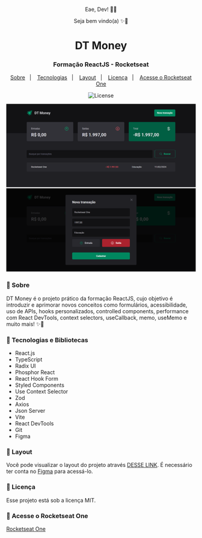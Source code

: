 <p align="center">Eae, Dev! 👊🏾</p>
<p align="center">Seja bem vindo(a) ✨🚀</p>

<h1 align="center">DT Money</h1>
<h3 align="center">Formação ReactJS - Rocketseat</h3>

<p align="center">
  <a href="#-sobre">Sobre</a>&nbsp;&nbsp;&nbsp;|&nbsp;&nbsp;&nbsp;
  <a href="#-tecnologias">Tecnologias</a>&nbsp;&nbsp;&nbsp;|&nbsp;&nbsp;&nbsp;
  <a href="#-layout">Layout</a>&nbsp;&nbsp;&nbsp;|&nbsp;&nbsp;&nbsp;
  <a href="#-licença">Licença</a>&nbsp;&nbsp;&nbsp;|&nbsp;&nbsp;&nbsp;
  <a href="#-acesse-o-rocketseat-one">Acesse o Rocketseat One</a>
</p>

<p align="center">
  <img alt="License" src="https://img.shields.io/static/v1?label=license&message=MIT&color=49AA26&labelColor=000000">
</p>

![Preview](./src/assets/preview.png)
![Preview Nova Transação](./src/assets/preview_new_transaction.png)


<h3>📌 Sobre</h3> 

DT Money é o projeto prático da formação ReactJS, cujo objetivo é introduzir e aprimorar novos conceitos como formulários, acessibilidade, uso de APIs, hooks personalizados, controlled components, performance com React DevTools, context selectors, useCallback, memo, useMemo e muito mais! ✨🤩

<h3>📌 Tecnologias e Bibliotecas</h3> 

- React.js
- TypeScript
- Radix UI
- Phosphor React
- React Hook Form
- Styled Components
- Use Context Selector
- Zod
- Axios
- Json Server
- Vite
- React DevTools
- Git
- Figma

<h3>📌 Layout</h3>

Você pode visualizar o layout do projeto através [DESSE LINK](https://www.figma.com/community/file/1138814493269096792/dt-money). É necessário ter conta no [Figma](https://figma.com) para acessá-lo.

<h3>📌 Licença</h3>

Esse projeto está sob a licença MIT.

<h3>📌 Acesse o Rocketseat One</h3>

[Rocketseat One](https://app.rocketseat.com.br/cart/rocketseat-one?referral=willian-moreno&utm_source=platform&utm_medium=organic&utm_campaign=venda&utm_term=mgm&utm_content=indication-lp_one)